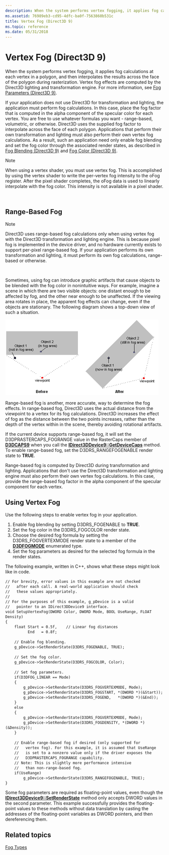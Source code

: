 ```yaml
---
description: When the system performs vertex fogging, it applies fog calculations at each vertex in a polygon, and then interpolates the results across the face of the polygon during rasterization.
ms.assetid: 76989eb3-cd95-4dfc-ba0f-7563860b531c
title: Vertex Fog (Direct3D 9)
ms.topic: reference
ms.date: 05/31/2018
---
```


# Vertex Fog (Direct3D 9)

When the system performs vertex fogging, it applies fog calculations at each vertex in a polygon, and then interpolates the results across the face of the polygon during rasterization. Vertex fog effects are computed by the Direct3D lighting and transformation engine. For more information, see [Fog Parameters (Direct3D 9)](fog-parameters.md).

If your application does not use Direct3D for transformation and lighting, the application must perform fog calculations. In this case, place the fog factor that is computed in the alpha component of the specular color for each vertex. You are free to use whatever formulas you want - range-based, volumetric, or otherwise. Direct3D uses the supplied fog factor to interpolate across the face of each polygon. Applications that perform their own transformation and lighting must also perform their own vertex fog calculations. As a result, such an application need only enable fog blending and set the fog color through the associated render states, as described in [Fog Blending (Direct3D 9)](fog-blending.md) and [Fog Color (Direct3D 9)](fog-color.md).

> [!Note]  
> When using a vertex shader, you must use vertex fog. This is accomplished by using the vertex shader to write the per-vertex fog intensity to the oFog register. After the pixel shader completes, the oFog data is used to linearly interpolate with the fog color. This intensity is not available in a pixel shader.

 

## Range-Based Fog

> [!Note]  
> Direct3D uses range-based fog calculations only when using vertex fog with the Direct3D transformation and lighting engine. This is because pixel fog is implemented in the device driver, and no hardware currently exists to support per-pixel range-based fog. If your application performs its own transformation and lighting, it must perform its own fog calculations, range-based or otherwise.

 

Sometimes, using fog can introduce graphic artifacts that cause objects to be blended with the fog color in nonintuitive ways. For example, imagine a scene in which there are two visible objects: one distant enough to be affected by fog, and the other near enough to be unaffected. If the viewing area rotates in place, the apparent fog effects can change, even if the objects are stationary. The following diagram shows a top-down view of such a situation.

![diagram of two viewpoints and how they affect fog for two objects](images/artifog.png)

Range-based fog is another, more accurate, way to determine the fog effects. In range-based fog, Direct3D uses the actual distance from the viewpoint to a vertex for its fog calculations. Direct3D increases the effect of fog as the distance between the two points increases, rather than the depth of the vertex within in the scene, thereby avoiding rotational artifacts.

If the current device supports range-based fog, it will set the D3DPRASTERCAPS\_FOGRANGE value in the RasterCaps member of [**D3DCAPS9**](/windows/desktop/api/D3D9Caps/ns-d3d9caps-d3dcaps9) when you call the [**IDirect3DDevice9::GetDeviceCaps**](/windows/win32/api/d3d9helper/nf-d3d9helper-idirect3ddevice9-getdevicecaps) method. To enable range-based fog, set the D3DRS\_RANGEFOGENABLE render state to **TRUE**.

Range-based fog is computed by Direct3D during transformation and lighting. Applications that don't use the Direct3D transformation and lighting engine must also perform their own vertex fog calculations. In this case, provide the range-based fog factor in the alpha component of the specular component for each vertex.

## Using Vertex Fog

Use the following steps to enable vertex fog in your application.

1.  Enable fog blending by setting D3DRS\_FOGENABLE to **TRUE**.
2.  Set the fog color in the D3DRS\_FOGCOLOR render state.
3.  Choose the desired fog formula by setting the D3DRS\_FOGVERTEXMODE render state to a member of the [**D3DFOGMODE**](./d3dfogmode.md) enumerated type.
4.  Set the fog parameters as desired for the selected fog formula in the render states.

The following example, written in C++, shows what these steps might look like in code.


```
// For brevity, error values in this example are not checked 
//   after each call. A real-world application should check 
//   these values appropriately.
//
// For the purposes of this example, g_pDevice is a valid
//   pointer to an IDirect3DDevice9 interface.
void SetupVertexFog(DWORD Color, DWORD Mode, BOOL UseRange, FLOAT Density)
{
    float Start = 0.5f,    // Linear fog distances
          End   = 0.8f;
 
    // Enable fog blending.
    g_pDevice->SetRenderState(D3DRS_FOGENABLE, TRUE);
 
    // Set the fog color.
    g_pDevice->SetRenderState(D3DRS_FOGCOLOR, Color);
    
    // Set fog parameters.
    if(D3DFOG_LINEAR == Mode)
    {
        g_pDevice->SetRenderState(D3DRS_FOGVERTEXMODE, Mode);
        g_pDevice->SetRenderState(D3DRS_FOGSTART, *(DWORD *)(&Start));
        g_pDevice->SetRenderState(D3DRS_FOGEND,   *(DWORD *)(&End));
    }
    else
    {
        g_pDevice->SetRenderState(D3DRS_FOGVERTEXMODE, Mode);
        g_pDevice->SetRenderState(D3DRS_FOGDENSITY, *(DWORD *)(&Density));
    }

    // Enable range-based fog if desired (only supported for
    //   vertex fog). For this example, it is assumed that UseRange
    //   is set to a nonzero value only if the driver exposes the 
    //   D3DPRASTERCAPS_FOGRANGE capability.
    // Note: This is slightly more performance intensive
    //   than non-range-based fog.
    if(UseRange)
        g_pDevice->SetRenderState(D3DRS_RANGEFOGENABLE, TRUE);
}
```



Some fog parameters are required as floating-point values, even though the [**IDirect3DDevice9::SetRenderState**](/windows/win32/api/d3d9helper/nf-d3d9helper-idirect3ddevice9-setrenderstate) method only accepts DWORD values in the second parameter. This example successfully provides the floating-point values to these methods without data translation by casting the addresses of the floating-point variables as DWORD pointers, and then dereferencing them.

## Related topics

<dl> <dt>

[Fog Types](fog-types.md)
</dt> </dl>

 

 
